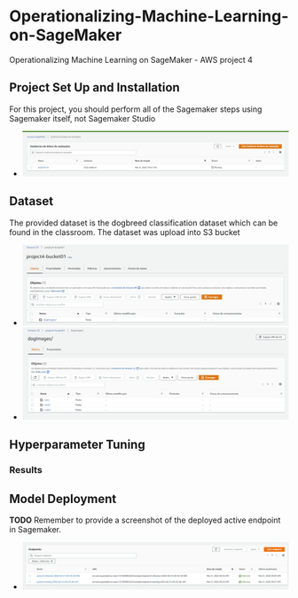 # Operationalizing-Machine-Learning-on-SageMaker
Operationalizing Machine Learning on SageMaker - AWS project 4

## Project Set Up and Installation
For this project, you should perform all of the Sagemaker steps using Sagemaker itself, not Sagemaker Studio
 - ![instance](https://github.com/6abi/Operationalizing-Machine-Learning-on-SageMaker/blob/main/prints/instance.PNG)
 
## Dataset
The provided dataset is the dogbreed classification dataset which can be found in the classroom.
The dataset was upload into S3 bucket

- ![bucket](https://github.com/6abi/Operationalizing-Machine-Learning-on-SageMaker/blob/main/prints/bucket_create.PNG)
- ![dataset](https://github.com/6abi/Operationalizing-Machine-Learning-on-SageMaker/blob/main/prints/dataset.PNG)

## Hyperparameter Tuning

### Results


## Model Deployment

**TODO** Remember to provide a screenshot of the deployed active endpoint in Sagemaker.
- ![endpoint](https://github.com/6abi/Image-Classification-using-AWS-SageMaker---computer-vision-nlp/blob/main/prints/endpoint.PNG)
